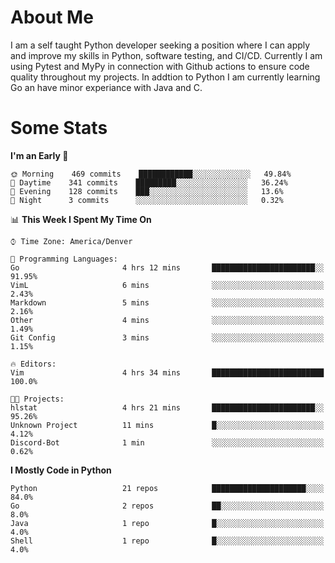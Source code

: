 # About Me
  I am a self taught Python developer seeking a position where I can apply and improve my skills in Python, software testing, and CI/CD. Currently I am using Pytest and MyPy in connection with Github actions to ensure code quality throughout my projects. In addtion to Python I am currently learning Go an have minor experiance with Java and C.
  
 # Some Stats
  
<!--START_SECTION:waka-->
**I'm an Early 🐤** 

```text
🌞 Morning    469 commits    ████████████░░░░░░░░░░░░░   49.84% 
🌆 Daytime    341 commits    █████████░░░░░░░░░░░░░░░░   36.24% 
🌃 Evening    128 commits    ███░░░░░░░░░░░░░░░░░░░░░░   13.6% 
🌙 Night      3 commits      ░░░░░░░░░░░░░░░░░░░░░░░░░   0.32%

```


📊 **This Week I Spent My Time On** 

```text
⌚︎ Time Zone: America/Denver

💬 Programming Languages: 
Go                       4 hrs 12 mins       ███████████████████████░░   91.95% 
VimL                     6 mins              ░░░░░░░░░░░░░░░░░░░░░░░░░   2.43% 
Markdown                 5 mins              ░░░░░░░░░░░░░░░░░░░░░░░░░   2.16% 
Other                    4 mins              ░░░░░░░░░░░░░░░░░░░░░░░░░   1.49% 
Git Config               3 mins              ░░░░░░░░░░░░░░░░░░░░░░░░░   1.15%

🔥 Editors: 
Vim                      4 hrs 34 mins       █████████████████████████   100.0%

🐱‍💻 Projects: 
hlstat                   4 hrs 21 mins       ███████████████████████░░   95.26% 
Unknown Project          11 mins             █░░░░░░░░░░░░░░░░░░░░░░░░   4.12% 
Discord-Bot              1 min               ░░░░░░░░░░░░░░░░░░░░░░░░░   0.62%

```

**I Mostly Code in Python** 

```text
Python                   21 repos            █████████████████████░░░░   84.0% 
Go                       2 repos             ██░░░░░░░░░░░░░░░░░░░░░░░   8.0% 
Java                     1 repo              █░░░░░░░░░░░░░░░░░░░░░░░░   4.0% 
Shell                    1 repo              █░░░░░░░░░░░░░░░░░░░░░░░░   4.0%

```



<!--END_SECTION:waka-->
